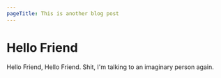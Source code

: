 ```yaml
---
pageTitle: This is another blog post
---
```

# Hello Friend
Hello Friend, Hello Friend. Shit, I'm talking to an imaginary person again.
